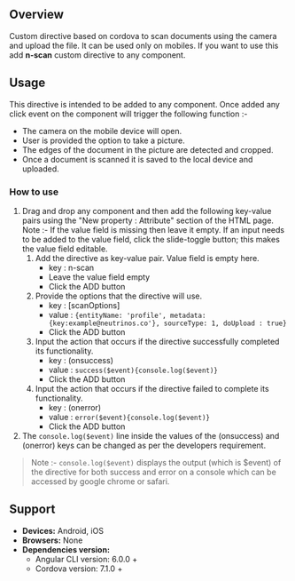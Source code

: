 ## Overview 
Custom directive based on cordova to scan documents using the camera and upload the file. It can be used only on mobiles. If you want to use this add **n-scan** custom directive to any component.

## Usage
This directive is intended to be added to any component. Once added any click event on the component will trigger the following function :-
* The camera on the mobile device will open.
* User is provided the option to take a picture.
* The edges of the document in the picture are detected and cropped.
* Once a document is scanned it is saved to the local device and uploaded.

### How to use   
1. Drag and drop any component and then add the following key-value pairs using the "New property : Attribute" section of the HTML page. Note :- If the value field is missing then leave it empty. If an input needs to be added to the value field, click the slide-toggle button; this makes the value field editable.
    1. Add the directive as key-value pair. Value field is empty here.
        - key : n-scan
        - Leave the value field empty
        - Click the ADD button
    2. Provide the options that the directive will use.
        - key : [scanOptions] 
        - value : `{entityName: 'profile', metadata: {key:example@neutrinos.co'}, sourceType: 1, doUpload : true}`
        - Click the ADD button
    3. Input the action that occurs if the directive successfully completed its functionality.
        - key : (onsuccess)  
        - value : `success($event){console.log($event)}`
        - Click the ADD button
    4. Input the action that occurs if the directive failed to complete its functionality.
        - key : (onerror)  
        - value : `error($event){console.log($event)}`
        - Click the ADD button
2. The `console.log($event)` line inside the values of the (onsuccess) and (onerror) keys can be changed as per the developers requirement. 
> Note :- `console.log($event)` displays the output (which is $event) of the directive for both success and error on a console which can be accessed by google chrome or safari.

## Support
- **Devices:** Android, iOS
- **Browsers:**  None
- **Dependencies version:** 
    - Angular CLI version: 6.0.0 + 
    - Cordova version: 7.1.0 +
